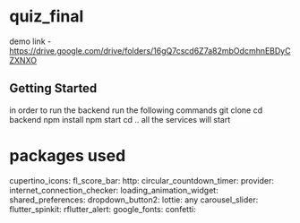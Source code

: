 # quiz_final
demo link - https://drive.google.com/drive/folders/16gQ7cscd6Z7a82mbOdcmhnEBDyCZXNXO

## Getting Started

in order to run the backend
run the following commands
git clone
cd backend
npm install
npm start
cd ..
all the services will start

# packages used

cupertino_icons:
fl_score_bar:
http: 
circular_countdown_timer: 
provider: 
internet_connection_checker: 
loading_animation_widget: 
shared_preferences: 
dropdown_button2: 
lottie: any
carousel_slider: 
flutter_spinkit: 
rflutter_alert: 
google_fonts: 
confetti: 


